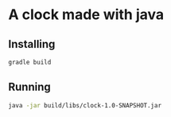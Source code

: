# A clock made with java

## Installing

``` sh
gradle build
```

## Running

``` sh
java -jar build/libs/clock-1.0-SNAPSHOT.jar
``` 
